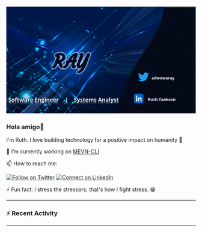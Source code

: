 ![My GitHub profile image](https://github.com/ruthyankson/ruthyankson/blob/main/mybannergif.gif)
### Hola amigo👋

I'm Ruth. I love building technology for a positive impact on humanity :raised_hands: 

🎯 I’m currently working on [MEVN-CLI](https://github.com/ruthyankson/hymnal)

📫 How to reach me:

[![Follow on Twitter](https://img.shields.io/badge/--twitter?label=Twitter&logo=Twitter&style=social)](https://twitter.com/adwowaray) [![Connect on LinkedIn](https://img.shields.io/badge/--linkedin?label=LinkedIn&logo=LinkedIn&style=social)](https://www.linkedin.com/in/ruthyankson)

⚡ Fun fact: I stress the stressors; that's how I fight stress. 😁

---

### :zap: Recent Activity
<!--START_SECTION:activity-->

<!--END_SECTION:activity-->

---
<!--
**AdwowaRay/AdwowaRay** is a ✨ _special_ ✨ repository because its `README.md` (this file) appears on your GitHub profile.

Here are some ideas to get you started:

- 🔭 I’m currently working on ...
- 🌱 I’m currently learning ...
- 👯 I’m looking to collaborate on ...
- 🤔 I’m looking for help with ...
- 💬 Ask me about ...
- 📫 How to reach me: ...
- 😄 Pronouns: ...
- ⚡ Fun fact: ...
-->
